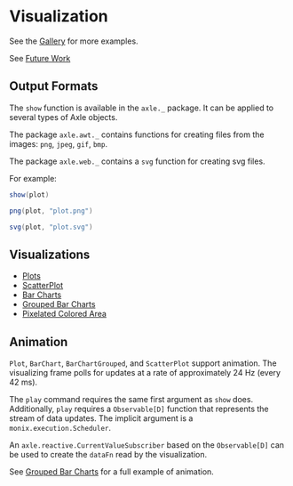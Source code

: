 # Visualization

See the [Gallery](../Introduction.md#gallery) for more examples.

See [Future Work](FutureWork.md)

## Output Formats

The `show` function is available in the `axle._` package.
It can be applied to several types of Axle objects.

The package `axle.awt._` contains functions for creating files from the images: `png`, `jpeg`, `gif`, `bmp`.

The package `axle.web._` contains a `svg` function for creating svg files.

For example:

```scala
show(plot)

png(plot, "plot.png")

svg(plot, "plot.svg")
```

## Visualizations

* [Plots](Plots.md)
* [ScatterPlot](ScatterPlot.md)
* [Bar Charts](BarCharts.md)
* [Grouped Bar Charts](GroupedBarCharts.md)
* [Pixelated Colored Area](PixelatedColoredArea.md)

## Animation

`Plot`, `BarChart`, `BarChartGrouped`, and `ScatterPlot` support animation.
The visualizing frame polls for updates at a rate of approximately 24 Hz (every 42 ms).

The `play` command requires the same first argument as `show` does.
Additionally, `play` requires a `Observable[D]` function that represents the stream of data updates.
The implicit argument is a `monix.execution.Scheduler`.

An `axle.reactive.CurrentValueSubscriber` based on the `Observable[D]` can be used to create the
`dataFn` read by the visualization.

See [Grouped Bar Charts](GroupedBarCharts.md) for a full example of animation.
